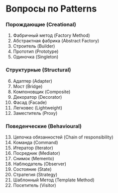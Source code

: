 # Вопросы по Patterns

### Порождающие (Creational)
1. Фабричный метод (Factory Method)
2. Абстрактная фабрика (Abstract Factory)
3. Строитель (Builder)
4. Прототип (Prototype)
5. Одиночка (Singleton)

### Структурные (Structural)
6. Адаптер (Adapter)
7. Мост (Bridge)
8. Компоновщик (Composite)
9. Декоратор (Decorator)
10. Фасад (Facade)
11. Легковес (Lightweight)
12. Заместитель (Proxy)

### Поведенческие (Behavioural)
13. Цепочка обязанностей (Chain of responsibility)
14. Команда (Command)
15. Итератор (Iterator)
16. Посредник (Mediator)
17. Снимок (Memento)
18. Наблюдатель (Observer)
19. Состояние (State)
20. Стратегия (Strategy)
21. Шаблонный Метод (Template Method)
22. Посетитель (Visitor)


